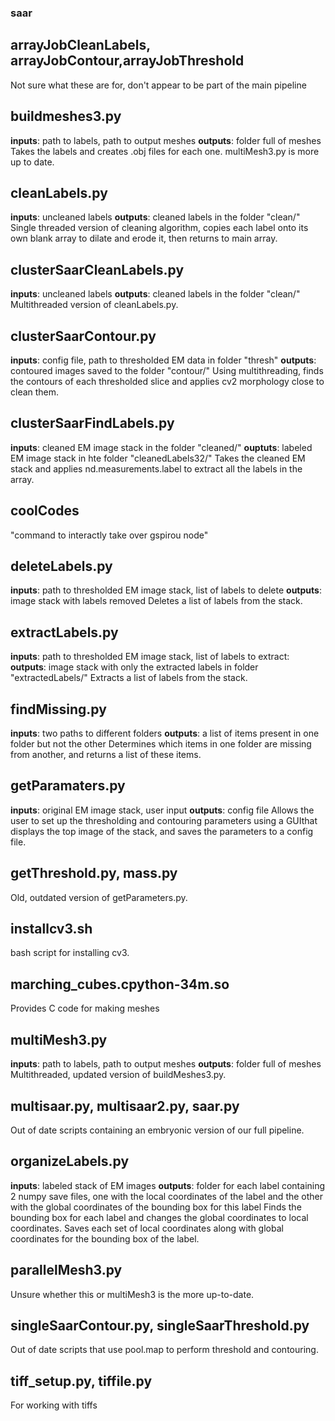 ### saar

## arrayJobCleanLabels, arrayJobContour,arrayJobThreshold
Not sure what these are for, don't appear to be part of the main pipeline

## buildmeshes3.py
**inputs**: path to labels, path to output meshes
**outputs**: folder full of meshes
Takes the labels and creates .obj files for each one. multiMesh3.py is more up to date.

## cleanLabels.py
**inputs**: uncleaned labels
**outputs**: cleaned labels in the folder "clean/"
Single threaded version of cleaning algorithm, copies each label onto its own blank array to dilate and erode it, then returns to main array.

## clusterSaarCleanLabels.py
**inputs**: uncleaned labels
**outputs**: cleaned labels in the folder "clean/"
Multithreaded version of cleanLabels.py.

## clusterSaarContour.py
**inputs**: config file, path to thresholded EM data in folder "thresh"
**outputs**: contoured images saved to the folder "contour/"
Using multithreading, finds the contours of each thresholded slice and applies cv2 morphology close to clean them.

## clusterSaarFindLabels.py
**inputs**: cleaned EM image stack in the folder "cleaned/"
**ouptuts**: labeled EM image stack in hte folder "cleanedLabels32/"
Takes the cleaned EM stack and applies nd.measurements.label to extract all the labels in the array.

## coolCodes
"command to interactly take over gspirou node"

## deleteLabels.py
**inputs**: path to thresholded EM image stack, list of labels to delete
**outputs**: image stack with labels removed
Deletes a list of labels from the stack.

## extractLabels.py
**inputs**: path to thresholded EM image stack, list of labels to extract:
**outputs**: image stack with only the extracted labels in folder "extractedLabels/"
Extracts a list of labels from the stack.

## findMissing.py
**inputs**: two paths to different folders
**outputs**: a list of items present in one folder but not the other
Determines which items in one folder are missing from another, and returns a list of these items.

## getParamaters.py
**inputs**: original EM image stack, user input
**outputs**: config file
Allows the user to set up the thresholding and contouring parameters using a GUIthat displays the top image of the stack, and saves the parameters to a config file.

## getThreshold.py, mass.py
Old, outdated version of getParameters.py.

## installcv3.sh
bash script for installing cv3.

## marching_cubes.cpython-34m.so
Provides C code for making meshes

## multiMesh3.py
**inputs**: path to labels, path to output meshes
**outputs**: folder full of meshes
Multithreaded, updated version of buildMeshes3.py.

## multisaar.py, multisaar2.py, saar.py
Out of date scripts containing an embryonic version of our full pipeline.

## organizeLabels.py
**inputs**: labeled stack of EM images
**outputs**: folder for each label containing 2 numpy save files, one with the local coordinates of the label and the other with the global coordinates of the bounding box for this label
Finds the bounding box for each label and changes the global coordinates to local coordinates. Saves each set of local coordinates along with global coordinates for the bounding box of the label.

## parallelMesh3.py
Unsure whether this or multiMesh3 is the more up-to-date.

## singleSaarContour.py, singleSaarThreshold.py
Out of date scripts that use pool.map to perform threshold and contouring.

## tiff_setup.py, tiffile.py
For working with tiffs
